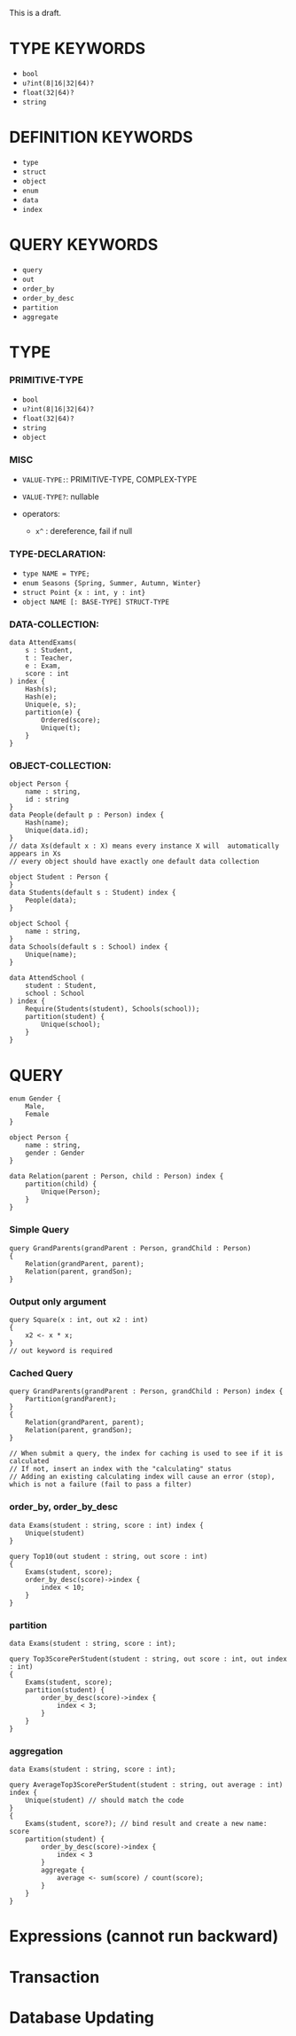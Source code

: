 This is a draft.

# TYPE KEYWORDS
- `bool`
- `u?int(8|16|32|64)?`
- `float(32|64)?`
- `string`

# DEFINITION KEYWORDS
- `type`
- `struct`
- `object`
- `enum`
- `data`
- `index`

# QUERY KEYWORDS
- `query`
- `out`
- `order_by`
- `order_by_desc`
- `partition`
- `aggregate`

# TYPE

### PRIMITIVE-TYPE
- `bool`
- `u?int(8|16|32|64)?`
- `float(32|64)?`
- `string`
- `object`

### MISC
- `VALUE-TYPE:`: PRIMITIVE-TYPE, COMPLEX-TYPE
- `VALUE-TYPE?`: nullable

- operators:
	- `x^` : dereference, fail if null

### TYPE-DECLARATION:
- `type NAME = TYPE;`
- `enum Seasons {Spring, Summer, Autumn, Winter}`
- `struct Point {x : int, y : int}`
- `object NAME [: BASE-TYPE] STRUCT-TYPE`

### DATA-COLLECTION:
```
data AttendExams(
	s : Student,
	t : Teacher,
	e : Exam,
	score : int
) index {
	Hash(s);
	Hash(e);
	Unique(e, s);
	partition(e) {
		Ordered(score);
		Unique(t);
	}
}
```

### OBJECT-COLLECTION:
```
object Person {
	name : string,
	id : string
}
data People(default p : Person) index {
	Hash(name);
	Unique(data.id);
}
// data Xs(default x : X) means every instance X will  automatically appears in Xs
// every object should have exactly one default data collection

object Student : Person {
}
data Students(default s : Student) index {
	People(data);
}

object School {
	name : string,
}
data Schools(default s : School) index {
	Unique(name);
}

data AttendSchool (
	student : Student,
	school : School
) index {
	Require(Students(student), Schools(school));
	partition(student) {
		Unique(school);
	}
}
```

# QUERY

```
enum Gender {
	Male,
	Female
}

object Person {
	name : string,
	gender : Gender
}

data Relation(parent : Person, child : Person) index {
	partition(child) {
		Unique(Person);
	}
}
```

### Simple Query
```
query GrandParents(grandParent : Person, grandChild : Person)
{
	Relation(grandParent, parent);
	Relation(parent, grandSon);
}
```

### Output only argument
```
query Square(x : int, out x2 : int)
{
	x2 <- x * x;
}
// out keyword is required
```

### Cached Query
```
query GrandParents(grandParent : Person, grandChild : Person) index {
	Partition(grandParent);
}
{
	Relation(grandParent, parent);
	Relation(parent, grandSon);
}

// When submit a query, the index for caching is used to see if it is calculated
// If not, insert an index with the "calculating" status
// Adding an existing calculating index will cause an error (stop), which is not a failure (fail to pass a filter)
```

### order_by, order_by_desc
```
data Exams(student : string, score : int) index {
	Unique(student)
}

query Top10(out student : string, out score : int)
{
	Exams(student, score);
	order_by_desc(score)->index {
		index < 10;
	}
}
```

### partition
```
data Exams(student : string, score : int);

query Top3ScorePerStudent(student : string, out score : int, out index : int)
{
	Exams(student, score);
	partition(student) {
		order_by_desc(score)->index {
			index < 3;
		}
	}
}
```

### aggregation
```
data Exams(student : string, score : int);

query AverageTop3ScorePerStudent(student : string, out average : int) index {
	Unique(student) // should match the code
}
{
	Exams(student, score?); // bind result and create a new name: score
	partition(student) {
		order_by_desc(score)->index {
			index < 3
		}
		aggregate {
			average <- sum(score) / count(score);
		}
	}
}
```

# Expressions (cannot run backward)

# Transaction

# Database Updating
